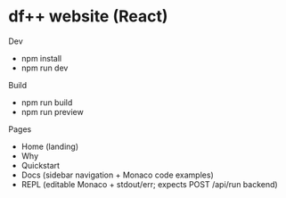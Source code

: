 # df++ website (React)

Dev

- npm install
- npm run dev

Build

- npm run build
- npm run preview

Pages

- Home (landing)
- Why
- Quickstart
- Docs (sidebar navigation + Monaco code examples)
- REPL (editable Monaco + stdout/err; expects POST /api/run backend)

